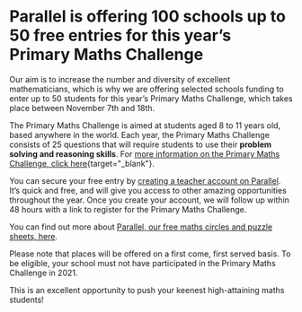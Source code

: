 # Parallel is offering 100 schools up to 50 free entries for this year’s Primary Maths Challenge

Our aim is to increase the number and diversity of excellent mathematicians, which is why we are offering selected schools funding to enter up to 50 students for this year’s Primary Maths Challenge, which takes place between November 7th and 18th.

The Primary Maths Challenge is aimed at students aged 8 to 11 years old, based anywhere in the world. Each year, the Primary Maths Challenge consists of 25 questions that will require students to use their __problem solving and reasoning skills__. For [more information on the Primary Maths Challenge, click here](https://drive.google.com/file/d/10nBzFazZx3aTykiIOZNnWMOjDt0JX4Mu/view?usp=sharing){target="_blank"}.  

You can secure your free entry by [creating a teacher account on Parallel](/signup#teacher). It’s quick and free, and will give you access to other amazing opportunities throughout the year. Once you create your account, we will follow up within 48 hours with a link to register for the Primary Maths Challenge.  

You can find out more about [Parallel, our free maths circles and puzzle sheets, here](/?teachers).  

Please note that places will be offered on a first come, first served basis. To be eligible, your school must not have participated in the Primary Maths Challenge in 2021.  

This is an excellent opportunity to push your keenest high-attaining maths students!
